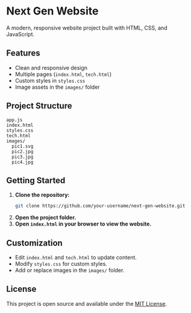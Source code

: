 # Next Gen Website

A modern, responsive website project built with HTML, CSS, and JavaScript.

## Features

- Clean and responsive design
- Multiple pages (`index.html`, `tech.html`)
- Custom styles in `styles.css`
- Image assets in the `images/` folder

## Project Structure

```
app.js
index.html
styles.css
tech.html
images/
  pic1.svg
  pic2.jpg
  pic3.jpg
  pic4.jpg
```

## Getting Started

1. **Clone the repository:**
   ```sh
   git clone https://github.com/your-username/next-gen-website.git
   ```
2. **Open the project folder.**
3. **Open `index.html` in your browser to view the website.**

## Customization

- Edit `index.html` and `tech.html` to update content.
- Modify `styles.css` for custom styles.
- Add or replace images in the `images/` folder.

## License

This project is open source and available under the [MIT License](LICENSE).
